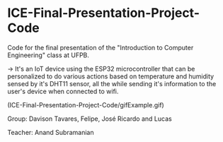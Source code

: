 # ICE-Final-Presentation-Project-Code
Code for the final presentation of the "Introduction to Computer Engineering" class at UFPB.

-> It's an IoT device using the ESP32 microcontroller that can be personalized to do various actions based on temperature and humidity sensed by it's DHT11 sensor, all the while sending it's information to the user's device when connected to wifi.

(ICE-Final-Presentation-Project-Code/gifExample.gif)

Group: Davison Tavares, Felipe, José Ricardo and Lucas

Teacher: Anand Subramanian
